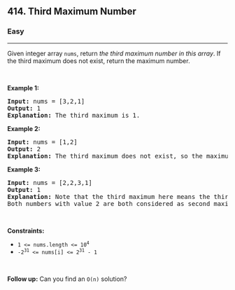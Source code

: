 <h2>414. Third Maximum Number</h2><h3>Easy</h3><hr><div style="user-select: auto;"><p style="user-select: auto;">Given integer array <code style="user-select: auto;">nums</code>, return <em style="user-select: auto;">the third maximum number in this array</em>. If the third maximum does not exist, return the maximum number.</p>

<p style="user-select: auto;">&nbsp;</p>
<p style="user-select: auto;"><strong style="user-select: auto;">Example 1:</strong></p>

<pre style="user-select: auto;"><strong style="user-select: auto;">Input:</strong> nums = [3,2,1]
<strong style="user-select: auto;">Output:</strong> 1
<strong style="user-select: auto;">Explanation:</strong> The third maximum is 1.
</pre>

<p style="user-select: auto;"><strong style="user-select: auto;">Example 2:</strong></p>

<pre style="user-select: auto;"><strong style="user-select: auto;">Input:</strong> nums = [1,2]
<strong style="user-select: auto;">Output:</strong> 2
<strong style="user-select: auto;">Explanation:</strong> The third maximum does not exist, so the maximum (2) is returned instead.
</pre>

<p style="user-select: auto;"><strong style="user-select: auto;">Example 3:</strong></p>

<pre style="user-select: auto;"><strong style="user-select: auto;">Input:</strong> nums = [2,2,3,1]
<strong style="user-select: auto;">Output:</strong> 1
<strong style="user-select: auto;">Explanation:</strong> Note that the third maximum here means the third maximum distinct number.
Both numbers with value 2 are both considered as second maximum.
</pre>

<p style="user-select: auto;">&nbsp;</p>
<p style="user-select: auto;"><strong style="user-select: auto;">Constraints:</strong></p>

<ul style="user-select: auto;">
	<li style="user-select: auto;"><code style="user-select: auto;">1 &lt;= nums.length &lt;= 10<sup style="user-select: auto;">4</sup></code></li>
	<li style="user-select: auto;"><code style="user-select: auto;">-2<sup style="user-select: auto;">31</sup> &lt;= nums[i] &lt;= 2<sup style="user-select: auto;">31</sup> - 1</code></li>
</ul>

<p style="user-select: auto;">&nbsp;</p>
<strong style="user-select: auto;">Follow up:</strong> Can you find an <code style="user-select: auto;">O(n)</code> solution?</div>